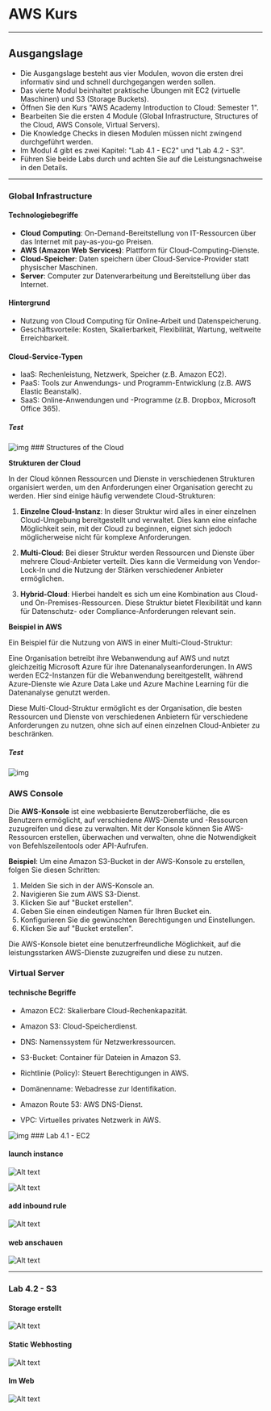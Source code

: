 # AWS Kurs 
---
## Ausgangslage
- Die Ausgangslage besteht aus vier Modulen, wovon die ersten drei informativ sind und schnell durchgegangen werden sollen.
- Das vierte Modul beinhaltet praktische Übungen mit EC2 (virtuelle Maschinen) und S3 (Storage Buckets).
- Öffnen Sie den Kurs "AWS Academy Introduction to Cloud: Semester 1".
- Bearbeiten Sie die ersten 4 Module (Global Infrastructure, Structures of the Cloud, AWS Console, Virtual Servers).
- Die Knowledge Checks in diesen Modulen müssen nicht zwingend durchgeführt werden.
- Im Modul 4 gibt es zwei Kapitel: "Lab 4.1 - EC2" und "Lab 4.2 - S3".
- Führen Sie beide Labs durch und achten Sie auf die Leistungsnachweise in den Details.
---
### Global Infrastructure

#### Technologiebegriffe
- **Cloud Computing**: On-Demand-Bereitstellung von IT-Ressourcen über das Internet mit pay-as-you-go Preisen.
- **AWS (Amazon Web Services)**: Plattform für Cloud-Computing-Dienste.
- **Cloud-Speicher**: Daten speichern über Cloud-Service-Provider statt physischer Maschinen.
- **Server**: Computer zur Datenverarbeitung und Bereitstellung über das Internet.

#### Hintergrund
- Nutzung von Cloud Computing für Online-Arbeit und Datenspeicherung.
- Geschäftsvorteile: Kosten, Skalierbarkeit, Flexibilität, Wartung, weltweite Erreichbarkeit.

#### Cloud-Service-Typen
- IaaS: Rechenleistung, Netzwerk, Speicher (z.B. Amazon EC2).
- PaaS: Tools zur Anwendungs- und Programm-Entwicklung (z.B. AWS Elastic Beanstalk).
- SaaS: Online-Anwendungen und -Programme (z.B. Dropbox, Microsoft Office 365).

##### Test
<img src="../images/kn02-test2.png" alt="img" style="max-width:70%">
### Structures of the Cloud

**Strukturen der Cloud**

In der Cloud können Ressourcen und Dienste in verschiedenen Strukturen organisiert werden, um den Anforderungen einer Organisation gerecht zu werden. Hier sind einige häufig verwendete Cloud-Strukturen:

1. **Einzelne Cloud-Instanz**: In dieser Struktur wird alles in einer einzelnen Cloud-Umgebung bereitgestellt und verwaltet. Dies kann eine einfache Möglichkeit sein, mit der Cloud zu beginnen, eignet sich jedoch möglicherweise nicht für komplexe Anforderungen.

2. **Multi-Cloud**: Bei dieser Struktur werden Ressourcen und Dienste über mehrere Cloud-Anbieter verteilt. Dies kann die Vermeidung von Vendor-Lock-In und die Nutzung der Stärken verschiedener Anbieter ermöglichen.

3. **Hybrid-Cloud**: Hierbei handelt es sich um eine Kombination aus Cloud- und On-Premises-Ressourcen. Diese Struktur bietet Flexibilität und kann für Datenschutz- oder Compliance-Anforderungen relevant sein.

**Beispiel in AWS**

Ein Beispiel für die Nutzung von AWS in einer Multi-Cloud-Struktur:

Eine Organisation betreibt ihre Webanwendung auf AWS und nutzt gleichzeitig Microsoft Azure für ihre Datenanalyseanforderungen. In AWS werden EC2-Instanzen für die Webanwendung bereitgestellt, während Azure-Dienste wie Azure Data Lake und Azure Machine Learning für die Datenanalyse genutzt werden.

Diese Multi-Cloud-Struktur ermöglicht es der Organisation, die besten Ressourcen und Dienste von verschiedenen Anbietern für verschiedene Anforderungen zu nutzen, ohne sich auf einen einzelnen Cloud-Anbieter zu beschränken.


##### Test

<img src="../images/kn02-test2.png" alt="img" style="max-width:70%">


### AWS Console

Die **AWS-Konsole** ist eine webbasierte Benutzeroberfläche, die es Benutzern ermöglicht, auf verschiedene AWS-Dienste und -Ressourcen zuzugreifen und diese zu verwalten. Mit der Konsole können Sie AWS-Ressourcen erstellen, überwachen und verwalten, ohne die Notwendigkeit von Befehlszeilentools oder API-Aufrufen.

**Beispiel**:
Um eine Amazon S3-Bucket in der AWS-Konsole zu erstellen, folgen Sie diesen Schritten:

1. Melden Sie sich in der AWS-Konsole an.
2. Navigieren Sie zum AWS S3-Dienst.
3. Klicken Sie auf "Bucket erstellen".
4. Geben Sie einen eindeutigen Namen für Ihren Bucket ein.
5. Konfigurieren Sie die gewünschten Berechtigungen und Einstellungen.
6. Klicken Sie auf "Bucket erstellen".

Die AWS-Konsole bietet eine benutzerfreundliche Möglichkeit, auf die leistungsstarken AWS-Dienste zuzugreifen und diese zu nutzen.

### Virtual Server

#### technische Begriffe
- Amazon EC2: Skalierbare Cloud-Rechenkapazität.

- Amazon S3: Cloud-Speicherdienst.

- DNS: Namenssystem für Netzwerkressourcen.

- S3-Bucket: Container für Dateien in Amazon S3.

- Richtlinie (Policy): Steuert Berechtigungen in AWS.

- Domänenname: Webadresse zur Identifikation.

- Amazon Route 53: AWS DNS-Dienst.

- VPC: Virtuelles privates Netzwerk in AWS.

<img src="../images/test3-kn02.png" alt="img" style="max-width:70%">
### Lab 4.1 - EC2

#### launch instance
![Alt text](../images/image-2.png)

![Alt text](../images/image-3.png)

#### add inbound rule
![Alt text](../images/image-5.png)

#### web anschauen
![Alt text](../images/image-4.png)

----

### Lab 4.2 - S3

#### Storage erstellt

![Alt text](../images/image-6.png)

#### Static Webhosting
![Alt text](../images/image-7.png)
#### Im Web
![Alt text](../images/image-8.png)